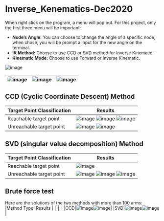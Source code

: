 # Inverse_Kenematics-Dec2020

When right click on the program, a menu will pop out. For this project, only the first three menu will be important: 
- **Node’s Angle:** You can choose to change the angle of a specific node, when chose, you will be prompt a input for the new angle on the terminal.
- **IK Method:** Choose to use CCD or SVD method for Inverse Kinematic.
- **Kinematic Mode:** Choose to use Forward or Inverse Kinematic.

![image](https://github.com/yuantianle/Inverse_Kenematic-Dec2020/assets/61530469/4c7aaf4f-da74-4c82-a134-dd26d6d4bb21)

|![image](https://github.com/yuantianle/Inverse_Kenematic-Dec2020/assets/61530469/1ab2bc81-6391-45f5-a712-5807f68bafbf)|![image](https://github.com/yuantianle/Inverse_Kenematic-Dec2020/assets/61530469/949cfdf8-02f5-4bdf-a789-c8e118aedebc)|![image](https://github.com/yuantianle/Inverse_Kenematic-Dec2020/assets/61530469/f39bab89-f89f-4961-a116-db065c1598de)|
|-|-|-|

## CCD (Cyclic Coordinate Descent) Method

|Target Point Classification| Results |
|-|-|
|Reachable target point|![image](https://github.com/yuantianle/Inverse_Kenematic-Dec2020/assets/61530469/a3151ddd-ec49-42e4-8e6e-02abecee9d86) ![image](https://github.com/yuantianle/Inverse_Kenematic-Dec2020/assets/61530469/e6e9bb42-39fd-4739-a9da-13cb202676f8) ![image](https://github.com/yuantianle/Inverse_Kenematic-Dec2020/assets/61530469/d91f5785-c35a-4e98-b1ab-fec9fbf59758)|
|Unreachable target point|![image](https://github.com/yuantianle/Inverse_Kenematic-Dec2020/assets/61530469/8f8ff632-7ccc-4348-8b9e-0fcdcaf30d3d) ![image](https://github.com/yuantianle/Inverse_Kenematic-Dec2020/assets/61530469/69d74503-0f58-4022-b45d-b8c0466c321c)|

## SVD (singular value decomposition) Method

|Target Point Classification| Results |
|-|-|
|Reachable target point|![image](https://github.com/yuantianle/Inverse_Kenematic-Dec2020/assets/61530469/2b2ce128-8893-4315-a6a4-39537c2e884c)|
|Unreachable target point|![image](https://github.com/yuantianle/Inverse_Kenematic-Dec2020/assets/61530469/76d37044-74ae-4be3-b8bb-3263357e6725) ![image](https://github.com/yuantianle/Inverse_Kenematic-Dec2020/assets/61530469/e94be55f-9b86-48c1-acf3-9993b91d2255) ![image](https://github.com/yuantianle/Inverse_Kenematic-Dec2020/assets/61530469/7bc91efd-6c09-4c81-98be-c5276cf89507)|

## Brute force test

Here are the solutions of the two methods with more than 100 arms:
|Method Type| Results |
|-|-|
|CCD|![image](https://github.com/yuantianle/Inverse_Kenematic-Dec2020/assets/61530469/e604eed5-938e-4d63-8776-5c6c498f6471)![image](https://github.com/yuantianle/Inverse_Kenematic-Dec2020/assets/61530469/f21d5ba5-b704-47cb-8221-551ebb709b8f)|
|SVD|![image](https://github.com/yuantianle/Inverse_Kenematic-Dec2020/assets/61530469/9ba67d2a-fc61-4d8c-a697-9750da6001e1)![image](https://github.com/yuantianle/Inverse_Kenematic-Dec2020/assets/61530469/2d4107bd-a388-4634-bc9b-44955e94e966)|
